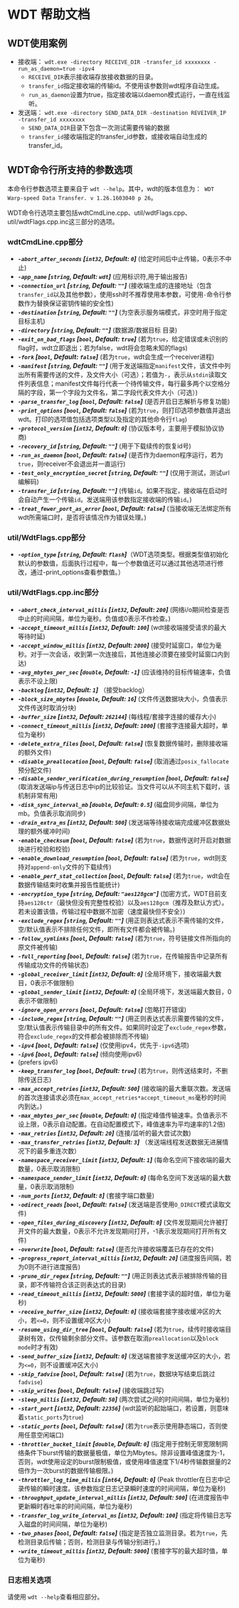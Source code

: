 # WDT 帮助文档

## WDT使用案例

- 接收端： `wdt.exe -directory RECEIVE_DIR -transfer_id xxxxxxxx -run_as_daemon=true -ipv4`
  - `RECEIVE_DIR`表示接收端存放接收数据的目录。
  - `transfer_id`指定接收端的传输id。不使用该参数则wdt程序自动生成。
  - `run_as_daemon`设置为true，指定接收端以daemon模式运行，一直在线监听。
- 发送端： `wdt.exe -directory SEND_DATA_DIR -destination REVEIVER_IP -transfer_id xxxxxxxx`
  - `SEND_DATA_DIR`目录下包含一次测试需要传输的数据
  - `transfer_id`接收端指定的transfer_id参数，或接收端自动生成的transfer_id。


## WDT命令行所支持的参数选项
本命令行参数选项主要来自于 `wdt --help`。其中，wdt的版本信息为：` WDT Warp-speed Data Transfer. v 1.26.1603040 p 26`。

WDT命令行选项主要包括wdtCmdLine.cpp、util/wdtFlags.cpp、util/wdtFlags.cpp.inc这三部分的选项。

### wdtCmdLine.cpp部分
 - ***`-abort_after_seconds` \[`int32`, Default: `0`\]*** (给定时间后中止传输，0表示不中止)
 - ***`-app_name` \[`string`, Default: `wdt`\]*** (应用标识符,用于输出报告)
 - ***`-connection_url` \[`string`, Default: `""`\]*** (接收端生成的连接地址（包含`transfer_id`以及其他参数），使用ssh时不推荐使用本参数，可使用`-`命令行参数作为替换保证密钥传输的安全性)
 - ***`-destination` \[`string`, Default: `""`\]*** (为空表示服务端模式，非空时用于指定目标主机)
 - ***`-directory` \[`string`, Default: `""`\]*** (数据源/数据目标 目录)
 - ***`-exit_on_bad_flags` \[`bool`, Default: `true`\]*** (若为`true`，给定错误或未识别的flag时，wdt立即退出；若为false，wdt将会忽略未知的flags)
 - ***`-fork` \[`bool`, Default: `false`\]*** (若为`true`，wdt会生成一个receiver进程)
 - ***`-manifest` \[`string`, Default: `""`\]*** (用于发送端指定`manifest`文件，该文件中列出所有需要传送的文件，及文件大小（可选）；若值为`-`，表示从`stdin`读取文件列表信息；manifest文件每行代表一个待传输文件，每行最多两个以空格分隔的字段，第一个字段为文件名，第二字段代表文件大小（可选）)
 - ***`-parse_transfer_log` \[`bool`, Default: `false`\]*** (是否开启日志解析与修复功能)
 - ***`-print_options` \[`bool`, Default: `false`\]*** (若为`true`，则打印选项参数值并退出wdt。打印的选项值包括选项类型以及指定的其他命令行`flag`)
 - ***`-protocol_version` \[`int32`, Default: `0`\]*** (协议版本号，主要用于模拟协议协商)
 - ***`-recovery_id` \[`string`, Default: `""`\]*** (用于下载续传的恢复id号)
 - ***`-run_as_daemon` \[`bool`, Default: `false`\]*** (是否作为daemon程序运行，若为`true`，则receiver不会退出并一直运行)
 - ***`-test_only_encryption_secret` \[`string`, Default: `""`\]*** (仅用于测试，测试url编解码)
 - ***`-transfer_id` \[`string`, Default: `""`\]*** (传输`id`。如果不指定，接收端在启动时会自动产生一个传输`id`。发送端用该参数指定接收端的传输`id`。)
 - ***`-treat_fewer_port_as_error` \[`bool`, Default: `false`\]*** (当接收端无法绑定所有wdt所需端口时，是否将该情况作为错误处理。)

### util/WdtFlags.cpp部分
 - ***`-option_type` \[`string`, Default: `flash`\]***（WDT选项类型。根据类型值初始化默认的参数值，后面执行过程中，每一个参数值还可以通过其他选项进行修改，通过-print_options查看参数值。）

### util/WdtFlags.cpp.inc部分
 - ***`-abort_check_interval_millis` \[`int32`, Default: `200`\]*** (网络i/o期间检查是否中止的时间间隔，单位为毫秒。负值或0表示不作检查。)
 - ***`-accept_timeout_millis` \[`int32`, Default: `100`\]*** (wdt接收端接受请求的最大等待时延)
 - ***`-accept_window_millis` \[`int32`, Default: `2000`\]*** (接受时延窗口，单位为毫秒。对于一次会话，收到第一次连接后，其他连接必须要在接受时延窗口内到达)
 - ***`-avg_mbytes_per_sec` \[`double`, Default: `-1`\]*** (应该维持的目标传输速率，负值表示不设上限)
 - ***`-backlog` \[`int32`, Default: `1`\]*** （接受backlog）
 - ***`-block_size_mbytes` \[`double`, Default: `16`\]*** (文件传送数据块大小，负值表示文件传送时取消分块)
 - ***`-buffer_size` \[`int32`, Default: `262144`\]*** (每线程/套接字连接的缓存大小)
 - ***`-connect_timeout_millis` \[`int32`, Default: `1000`\]*** (套接字连接最大超时，单位为毫秒)
 - ***`-delete_extra_files` \[`bool`, Default: `false`\]*** (恢复数据传输时，删除接收端的额外文件)
 - ***`-disable_preallocation` \[`bool`, Default: `false`\]*** (取消通过`posix_fallocate`预分配文件)
 - ***`-disable_sender_verification_during_resumption` \[`bool`, Default: `false`\]*** (取消发送端ip与传送日志中ip的比较验证。当文件可以从不同主机下载时，该机制非常有用)
 - ***`-disk_sync_interval_mb` \[`double`, Default: `0.5`\]*** (磁盘同步间隔，单位为mb。负值表示取消同步)
 - ***`-drain_extra_ms` \[`int32`, Default: `500`\]*** (发送端等待接收端完成缓冲区数据处理的额外缓冲时间)
 - ***`-enable_checksum` \[`bool`, Default: `false`\]*** (若为`true`，数据传送时开启对数据块进行校验和校验)
 - ***`-enable_download_resumption` \[`bool`, Default: `false`\]*** (若为`true`，wdt则支持对`append-only`文件的下载续传)
 - ***`-enable_perf_stat_collection` \[`bool`, Default: `false`\]*** (若为`true`，wdt会在数据传输结束时收集并报告性能统计)
 - ***`-encryption_type` \[`string`, Default: `"aes128gcm"`\]*** (加密方式，WDT目前支持`aes128ctr`（最快但没有完整性校验）以及`aes128gcm`（推荐及默认方式）。若未设置该值，传输过程中数据不加密（速度最快但不安全）)
 - ***`-exclude_regex` \[`string`, Default: `""`\]*** (用正则表达式表示不需传输的文件，空/默认值表示不排除任何文件，即所有文件都会被传输。)
 - ***`-follow_symlinks` \[`bool`, Default: `false`\]*** (若为`true`，符号链接文件所指向的原文件被传输)
 - ***`-full_reporting` \[`bool`, Default: `false`\]*** (若为`true`，在传输报告中记录所有传输成功文件的传输状态)
 - ***`-global_receiver_limit` \[`int32`, Default: `0`\]*** (全局环境下，接收端最大数目，0表示不做限制)
 - ***`-global_sender_limit` \[`int32`, Default: `0`\]*** (全局环境下，发送端最大数目，0表示不做限制)
 - ***`-ignore_open_errors` \[`bool`, Default: `false`\]*** (忽略打开错误)
 - ***`-include_regex` \[`string`, Default: `""`\]*** (用正则表达式表示需要传输的文件，空/默认值表示传输目录中的所有文件。如果同时设定了`exclude_regex`参数，符合`exclude_regex`的文件都会被排除而不传输)
 - ***`-ipv4` \[`bool`, Default: `false`\]*** (仅使用ipv4，优先于`-ipv6`选项)
 - ***`-ipv6` \[`bool`, Default: `false`\]*** (倾向使用ipv6)
 - (prefers ipv6)
 - ***`-keep_transfer_log` \[`bool`, Default: `true`\]*** (若为`true`，则传送结束时，不删除传送日志)
 - ***`-max_accept_retries` \[`int32`, Default: `500`\]*** (接收端的最大重联次数。发送端的首次连接请求必须在`max_accept_retries*accept_timeout_ms`毫秒的时间内到达。)
 - ***`-max_mbytes_per_sec` \[`double`, Default: `0`\]*** (指定峰值传输速率。负值表示不设上限，0表示自动配置。在自动配置模式下，峰值速率为平均速率的1.2倍)
 - ***`-max_retries` \[`int32`, Default: `20`\]*** (连接/监听的最大尝试次数)
 - ***`-max_transfer_retries` \[`int32`, Default: `3`\]*** （发送端线程发送数据无进展情况下的最多重连次数）
 - ***`-namespace_receiver_limit` \[`int32`, Default: `1`\]*** (每命名空间下接收端的最大数量，0表示取消限制)
 - ***`-namespace_sender_limit` \[`int32`, Default: `0`\]*** (每命名空间下发送端的最大数量，0表示取消限制)
 - ***`-num_ports` \[`int32`, Default: `8`\]*** (套接字端口数量)
 - ***`-odirect_reads` \[`bool`, Default: `false`\]*** (发送端是否使用`O_DIRECT`模式读取文件)
 - ***`-open_files_during_discovery` \[`int32`, Default: `0`\]*** (文件发现期间允许被打开文件的最大数量，0表示不允许发现期间打开，-1表示发现期间打开所有文件)
 - ***`-overwrite` \[`bool`, Default: `false`\]*** (是否允许接收端覆盖已存在的文件)
 - ***`-progress_report_interval_millis` \[`int32`, Default: `20`\]*** (进度报告间隔，若为0则不进行进度报告)
 - ***`-prune_dir_regex` \[`string`, Default: `""`\]*** (用正则表达式表示被排除传输的目录，即不传输符合该正则表达式的目录)
 - ***`-read_timeout_millis` \[`int32`, Default: `5000`\]*** (套接字读的超时值，单位为毫秒)
 - ***`-receive_buffer_size` \[`int32`, Default: `0`\]*** (接收端套接字接收缓冲区的大小，若`<=0`，则不设置缓冲区大小)
 - ***`-resume_using_dir_tree` \[`bool`, Default: `false`\]*** (若为`true`，续传时接收端目录树有效，仅传输剩余部分文件。该参数在取消`preallocation`以及`block mode`时才有效)
 - ***`-send_buffer_size` \[`int32`, Default: `0`\]*** (发送端套接字发送缓冲区的大小，若为`<=0`，则不设置缓冲区大小)
 - ***`-skip_fadvise` \[`bool`, Default: `false`\]*** (若为`true`，数据块写结束后跳过`fadvise`)
 - ***`-skip_writes` \[`bool`, Default: `false`\]*** (接收端跳过写)
 - ***`-sleep_millis` \[`int32`, Default: `50`\]*** (两次尝试之间的时间间隔，单位为毫秒)
 - ***`-start_port` \[`int32`, Default: `22356`\]*** (wdt监听的起始端口，若设置，则意味着`static_ports`为`true`)
 - ***`-static_ports` \[`bool`, Default: `false`\]*** (若为`true`表示使用静态端口，否则使用任意空闲端口)
 - ***`-throttler_bucket_limit` \[`double`, Default: `0`\]*** (指定用于控制无带宽限制网络条件下burst传输的数据量极值，单位为Mbytes。除非设置峰值速度为-1，否则，wdt使用设定的burst限制极值，或使用峰值速度下1/4秒传输数据量的2倍作为一次burst的数据传输极限。)
 - ***`-throttler_log_time_millis` \[`int64`, Default: `0`\]*** (Peak throttler在日志中记录传输的瞬时速度。该参数指定日志记录瞬时速度的时间间隔，单位为毫秒)
 - ***`-throughput_update_interval_millis` \[`int32`, Default: `500`\]*** (在进度报告中更新瞬时吞吐率的时间间隔，单位为毫秒)
 - ***`-transfer_log_write_interval_ms` \[`int32`, Default: `100`\]*** (指定将传输日志写入磁盘的时间间隔，单位为毫秒)
 - ***`-two_phases` \[`bool`, Default: `false`\]*** (指定是否独立监测目录。若为`true`，先检测目录后传输；否则，检测目录与传输分别进行。)
 - ***`-write_timeout_millis` \[`int32`, Default: `5000`\]*** (套接字写的最大超时值，单位为毫秒)

### 日志相关选项
  请使用 `wdt --help`查看相应部分。
